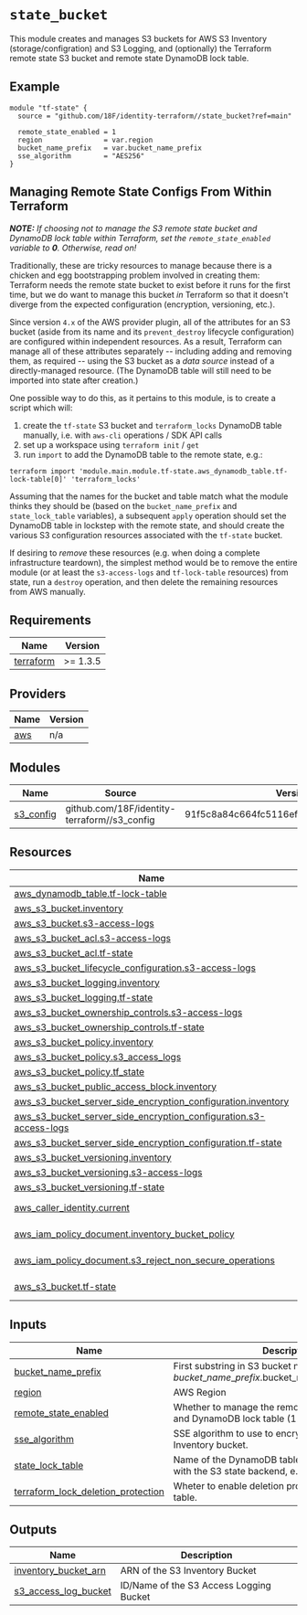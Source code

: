 # `state_bucket`

This module creates and manages S3 buckets for AWS S3 Inventory (storage/configration) and S3 Logging, and (optionally) the Terraform remote state S3 bucket and remote state DynamoDB lock table.

## Example

```hcl
module "tf-state" {
  source = "github.com/18F/identity-terraform//state_bucket?ref=main"

  remote_state_enabled = 1
  region               = var.region
  bucket_name_prefix   = var.bucket_name_prefix
  sse_algorithm        = "AES256"
}
```

## Managing Remote State Configs From Within Terraform

***NOTE:** If choosing not to manage the S3 remote state bucket and DynamoDB lock table within Terraform, set the `remote_state_enabled` variable to **0**. Otherwise, read on!*

Traditionally, these are tricky resources to manage because there is a chicken and egg bootstrapping problem involved in creating them: Terraform needs the remote state bucket to exist before it runs for the first time, but we do want to manage this bucket *in* Terraform so that it doesn't diverge from the expected configuration (encryption, versioning, etc.).

Since version `4.x` of the AWS provider plugin, all of the attributes for an S3 bucket (aside from its name and its `prevent_destroy` lifecycle configuration) are configured within independent resources. As a result, Terraform can manage all of these attributes separately -- including adding and removing them, as required -- using the S3 bucket as a *data source* instead of a directly-managed resource. (The DynamoDB table will still need to be imported into state after creation.)

One possible way to do this, as it pertains to this module, is to create a script which will:

1. create the `tf-state` S3 bucket and `terraform_locks` DynamoDB table manually, i.e. with `aws-cli` operations / SDK API calls
2. set up a workspace using `terraform init` / `get`
3. run `import` to add the DynamoDB table to the remote state, e.g.:

  ```
  terraform import 'module.main.module.tf-state.aws_dynamodb_table.tf-lock-table[0]' 'terraform_locks'
  ```

Assuming that the names for the bucket and table match what the module thinks they should be (based on the `bucket_name_prefix` and `state_lock_table` variables), a subsequent `apply` operation should set the DynamoDB table in lockstep with the remote state, and should create the various S3 configuration resources associated with the `tf-state` bucket.

If desiring to *remove* these resources (e.g. when doing a complete infrastructure teardown), the simplest method would be to remove the entire module (or at least the `s3-access-logs` and `tf-lock-table` resources) from state, run a `destroy` operation, and then delete the remaining resources from AWS manually.

<!-- BEGIN_TF_DOCS -->
## Requirements

| Name | Version |
|------|---------|
| <a name="requirement_terraform"></a> [terraform](#requirement\_terraform) | >= 1.3.5 |

## Providers

| Name | Version |
|------|---------|
| <a name="provider_aws"></a> [aws](#provider\_aws) | n/a |

## Modules

| Name | Source | Version |
|------|--------|---------|
| <a name="module_s3_config"></a> [s3\_config](#module\_s3\_config) | github.com/18F/identity-terraform//s3_config | 91f5c8a84c664fc5116ef970a5896c2edadff2b1 |

## Resources

| Name | Type |
|------|------|
| [aws_dynamodb_table.tf-lock-table](https://registry.terraform.io/providers/hashicorp/aws/latest/docs/resources/dynamodb_table) | resource |
| [aws_s3_bucket.inventory](https://registry.terraform.io/providers/hashicorp/aws/latest/docs/resources/s3_bucket) | resource |
| [aws_s3_bucket.s3-access-logs](https://registry.terraform.io/providers/hashicorp/aws/latest/docs/resources/s3_bucket) | resource |
| [aws_s3_bucket_acl.s3-access-logs](https://registry.terraform.io/providers/hashicorp/aws/latest/docs/resources/s3_bucket_acl) | resource |
| [aws_s3_bucket_acl.tf-state](https://registry.terraform.io/providers/hashicorp/aws/latest/docs/resources/s3_bucket_acl) | resource |
| [aws_s3_bucket_lifecycle_configuration.s3-access-logs](https://registry.terraform.io/providers/hashicorp/aws/latest/docs/resources/s3_bucket_lifecycle_configuration) | resource |
| [aws_s3_bucket_logging.inventory](https://registry.terraform.io/providers/hashicorp/aws/latest/docs/resources/s3_bucket_logging) | resource |
| [aws_s3_bucket_logging.tf-state](https://registry.terraform.io/providers/hashicorp/aws/latest/docs/resources/s3_bucket_logging) | resource |
| [aws_s3_bucket_ownership_controls.s3-access-logs](https://registry.terraform.io/providers/hashicorp/aws/latest/docs/resources/s3_bucket_ownership_controls) | resource |
| [aws_s3_bucket_ownership_controls.tf-state](https://registry.terraform.io/providers/hashicorp/aws/latest/docs/resources/s3_bucket_ownership_controls) | resource |
| [aws_s3_bucket_policy.inventory](https://registry.terraform.io/providers/hashicorp/aws/latest/docs/resources/s3_bucket_policy) | resource |
| [aws_s3_bucket_policy.s3_access_logs](https://registry.terraform.io/providers/hashicorp/aws/latest/docs/resources/s3_bucket_policy) | resource |
| [aws_s3_bucket_policy.tf_state](https://registry.terraform.io/providers/hashicorp/aws/latest/docs/resources/s3_bucket_policy) | resource |
| [aws_s3_bucket_public_access_block.inventory](https://registry.terraform.io/providers/hashicorp/aws/latest/docs/resources/s3_bucket_public_access_block) | resource |
| [aws_s3_bucket_server_side_encryption_configuration.inventory](https://registry.terraform.io/providers/hashicorp/aws/latest/docs/resources/s3_bucket_server_side_encryption_configuration) | resource |
| [aws_s3_bucket_server_side_encryption_configuration.s3-access-logs](https://registry.terraform.io/providers/hashicorp/aws/latest/docs/resources/s3_bucket_server_side_encryption_configuration) | resource |
| [aws_s3_bucket_server_side_encryption_configuration.tf-state](https://registry.terraform.io/providers/hashicorp/aws/latest/docs/resources/s3_bucket_server_side_encryption_configuration) | resource |
| [aws_s3_bucket_versioning.inventory](https://registry.terraform.io/providers/hashicorp/aws/latest/docs/resources/s3_bucket_versioning) | resource |
| [aws_s3_bucket_versioning.s3-access-logs](https://registry.terraform.io/providers/hashicorp/aws/latest/docs/resources/s3_bucket_versioning) | resource |
| [aws_s3_bucket_versioning.tf-state](https://registry.terraform.io/providers/hashicorp/aws/latest/docs/resources/s3_bucket_versioning) | resource |
| [aws_caller_identity.current](https://registry.terraform.io/providers/hashicorp/aws/latest/docs/data-sources/caller_identity) | data source |
| [aws_iam_policy_document.inventory_bucket_policy](https://registry.terraform.io/providers/hashicorp/aws/latest/docs/data-sources/iam_policy_document) | data source |
| [aws_iam_policy_document.s3_reject_non_secure_operations](https://registry.terraform.io/providers/hashicorp/aws/latest/docs/data-sources/iam_policy_document) | data source |
| [aws_s3_bucket.tf-state](https://registry.terraform.io/providers/hashicorp/aws/latest/docs/data-sources/s3_bucket) | data source |

## Inputs

| Name | Description | Type | Default | Required |
|------|-------------|------|---------|:--------:|
| <a name="input_bucket_name_prefix"></a> [bucket\_name\_prefix](#input\_bucket\_name\_prefix) | First substring in S3 bucket name of $bucket\_name\_prefix.$bucket\_name.$account\_id-$region | `string` | n/a | yes |
| <a name="input_region"></a> [region](#input\_region) | AWS Region | `string` | n/a | yes |
| <a name="input_remote_state_enabled"></a> [remote\_state\_enabled](#input\_remote\_state\_enabled) | Whether to manage the remote state bucket<br>and DynamoDB lock table (1 for true, 0 for false). | `number` | `1` | no |
| <a name="input_sse_algorithm"></a> [sse\_algorithm](#input\_sse\_algorithm) | SSE algorithm to use to encrypt reports in S3 Inventory bucket. | `string` | `"aws:kms"` | no |
| <a name="input_state_lock_table"></a> [state\_lock\_table](#input\_state\_lock\_table) | Name of the DynamoDB table to use for state locking with the S3 state backend, e.g. 'terraform\_locks' | `string` | `"terraform_locks"` | no |
| <a name="input_terraform_lock_deletion_protection"></a> [terraform\_lock\_deletion\_protection](#input\_terraform\_lock\_deletion\_protection) | Wheter to enable deletion protection for DynamoDB table. | `bool` | `true` | no |

## Outputs

| Name | Description |
|------|-------------|
| <a name="output_inventory_bucket_arn"></a> [inventory\_bucket\_arn](#output\_inventory\_bucket\_arn) | ARN of the S3 Inventory Bucket |
| <a name="output_s3_access_log_bucket"></a> [s3\_access\_log\_bucket](#output\_s3\_access\_log\_bucket) | ID/Name of the S3 Access Logging Bucket |
<!-- END_TF_DOCS -->
